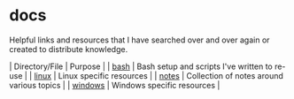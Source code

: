 # docs

Helpful links and resources that I have searched over and over again or created to distribute knowledge.

| Directory/File | Purpose |
| [bash](./bash) | Bash setup and scripts I've written to re-use |
| [linux](./linux) | Linux specific resources |
| [notes](./notes) | Collection of notes around various topics |
| [windows](./windows) | Windows specific resources |